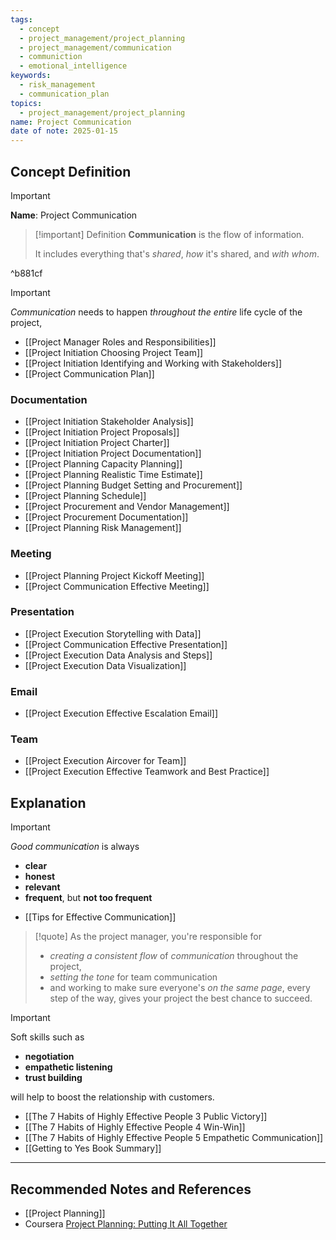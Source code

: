 ```yaml
---
tags:
  - concept
  - project_management/project_planning
  - project_management/communication
  - communiction
  - emotional_intelligence
keywords:
  - risk_management
  - communication_plan
topics:
  - project_management/project_planning
name: Project Communication
date of note: 2025-01-15
---
```


## Concept Definition

>[!important]
>**Name**: Project Communication

>[!important] Definition
>**Communication** is the flow of information. 
>
>It includes everything that's *shared*, *how* it's shared, and *with whom*.

^b881cf


>[!important]
>*Communication* needs to happen *throughout the entire* life cycle of the project,

- [[Project Manager Roles and Responsibilities]]
- [[Project Initiation Choosing Project Team]]
- [[Project Initiation Identifying and Working with Stakeholders]]
- [[Project Communication Plan]]

### Documentation

- [[Project Initiation Stakeholder Analysis]]
- [[Project Initiation Project Proposals]]
- [[Project Initiation Project Charter]]
- [[Project Initiation Project Documentation]]
- [[Project Planning Capacity Planning]]
- [[Project Planning Realistic Time Estimate]]
- [[Project Planning Budget Setting and Procurement]]
- [[Project Planning Schedule]]
- [[Project Procurement and Vendor Management]]
- [[Project Procurement Documentation]]
- [[Project Planning Risk Management]]

### Meeting

- [[Project Planning Project Kickoff Meeting]]
- [[Project Communication Effective Meeting]]


### Presentation

- [[Project Execution Storytelling with Data]]
- [[Project Communication Effective Presentation]]
- [[Project Execution Data Analysis and Steps]]
- [[Project Execution Data Visualization]]

### Email

- [[Project Execution Effective Escalation Email]]

### Team

- [[Project Execution Aircover for Team]]
- [[Project Execution Effective Teamwork and Best Practice]]


## Explanation

>[!important] 
>*Good communication* is always
>- **clear**
>- **honest** 
>- **relevant**
>- **frequent**, but **not too frequent**

- [[Tips for Effective Communication]]

>[!quote]
>As the project manager, you're responsible for 
>- *creating a consistent flow* of *communication* throughout the project, 
>- *setting the tone* for team communication 
>- and working to make sure everyone's *on the same page*, every step of the way, gives your project the best chance to succeed.

>[!important]
>Soft skills such as 
>- **negotiation**
>- **empathetic listening**
>- **trust building**
>  
>will help to boost the relationship with customers.  

- [[The 7 Habits of Highly Effective People 3 Public Victory]]
- [[The 7 Habits of Highly Effective People 4 Win-Win]]
- [[The 7 Habits of Highly Effective People 5 Empathetic Communication]]
- [[Getting to Yes Book Summary]]



-----------
##  Recommended Notes and References


- [[Project Planning]]
- Coursera [Project Planning: Putting It All Together](https://www.coursera.org/learn/project-planning-google/home/welcome)